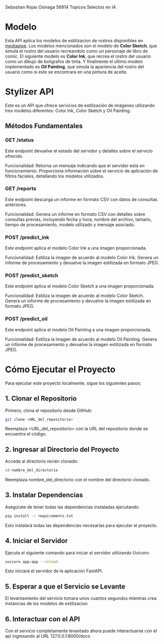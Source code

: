 Sebastian Rojas Osinaga
56814
Topicos Selectos en IA

# Modelo 

Esta API aplica los modelos de estilizacion de rostros disponibles en [mediapipe](https://developers.google.com/mediapipe/solutions/vision/face_stylizer). Los modelos mencionados son el modelo de **Color Sketch**, que simula el rostro del usuario recreandolo como un personaje de libro de comic. El siguiente modelo es **Color Ink**, que recrea el rostro del usuario como un dibujo de boligrafos de tinta. Y finalmente el ultimo modelo implementado es **Oil Painting**, que simula la apariencia del rostro del usuario como si este se encontrara en una pintura de aceite.

# Stylizer API
Este es un API que ofrece servicios de estilización de imágenes utilizando tres modelos diferentes: Color Ink, Color Sketch y Oil Painting.

## Métodos Fundamentales
### GET /status
Este endpoint devuelve el estado del servidor y detalles sobre el servicio ofrecido.

Funcionalidad:
Retorna un mensaje indicando que el servidor está en funcionamiento.
Proporciona información sobre el servicio de aplicación de filtros faciales, detallando los modelos utilizados.
### GET /reports
Este endpoint descarga un informe en formato CSV con datos de consultas anteriores.

Funcionalidad:
Genera un informe en formato CSV con detalles sobre consultas previas, incluyendo fecha y hora, nombre del archivo, tamaño, tiempo de procesamiento, modelo utilizado y mensaje asociado.
### POST /predict_ink
Este endpoint aplica el modelo Color Ink a una imagen proporcionada.

Funcionalidad:
Estiliza la imagen de acuerdo al modelo Color Ink.
Genera un informe de procesamiento y devuelve la imagen estilizada en formato JPEG.
### POST /predict_sketch
Este endpoint aplica el modelo Color Sketch a una imagen proporcionada.

Funcionalidad:
Estiliza la imagen de acuerdo al modelo Color Sketch.
Genera un informe de procesamiento y devuelve la imagen estilizada en formato JPEG.
### POST /predict_oil
Este endpoint aplica el modelo Oil Painting a una imagen proporcionada.

Funcionalidad:
Estiliza la imagen de acuerdo al modelo Oil Painting.
Genera un informe de procesamiento y devuelve la imagen estilizada en formato JPEG.

# Cómo Ejecutar el Proyecto
Para ejecutar este proyecto localmente, sigue los siguientes pasos:

## 1. Clonar el Repositorio
Primero, clona el repositorio desde GitHub:

```bash
git clone <URL_del_repositorio>
```
Reemplaza <URL_del_repositorio> con la URL del repositorio donde se encuentra el código.


## 2. Ingresar al Directorio del Proyecto
Accede al directorio recién clonado:

```bash
cd nombre_del_directorio
```
Reemplaza nombre_del_directorio con el nombre del directorio clonado.

## 3. Instalar Dependencias
Asegúrate de tener todas las dependencias instaladas ejecutando:

```bash
pip install -r requirements.txt
```
Esto instalará todas las dependencias necesarias para ejecutar el proyecto.

## 4. Iniciar el Servidor
Ejecuta el siguiente comando para iniciar el servidor utilizando Uvicorn:

```bash
uvicorn app:app --reload
```
Esto iniciará el servidor de la aplicación FastAPI. 

## 5. Esperar a que el Servicio se Levante
El levantamiento del servicio tomara unos cuantos segundos mientras crea instancias de los modelos de estilizacion

## 6. Interactuar con el API
Con el servicio completamente levantado ahora puede interactuarse con el api ingresando al URL 127.0.0.1:8000/docs
